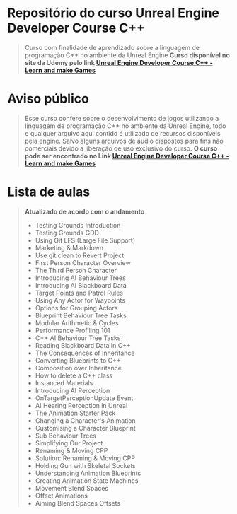 ﻿# Repositório do curso Unreal Engine Developer Course C++
> Curso com finalidade de aprendizado sobre a linguagem de programação C++ no ambiente da Unreal Engine
> **Curso disponível no site da Udemy pelo link [Unreal Engine Developer Course C++ - Learn and make Games](https://www.udemy.com/unrealcourse)**

# Aviso público
> Esse curso confere sobre o desenvolvimento de jogos utilizando a linguagem de programação C++ no ambiente da Unreal Engine, todo e qualquer arquivo aqui contido é utilizado de recursos disponíveis pela engine. Salvo alguns arquivos de áudio dispostos para fins não comerciais devido a liberação de uso exclusivo do curso.
> **O curso pode ser encontrado no Link [Unreal Engine Developer Course C++ - Learn and make Games](https://www.udemy.com/unrealcourse)**

# Lista de aulas
> **Atualizado de acordo com o andamento**
> * Testing Grounds Introduction
> * Testing Grounds GDD
> * Using Git LFS (Large File Support)
> * Marketing & Markdown
> * Use git clean to Revert Project
> * First Person Character Overview
> * The Third Person Character
> * Introducing AI Behaviour Trees
> * Introducing AI Blackboard Data
> * Target Points and Patrol Rules
> * Using Any Actor for Waypoints
> * Options for Grouping Actors
> * Blueprint Behaviour Tree Tasks
> * Modular Arithmetic & Cycles
> * Performance Profiling 101
> * C++ AI Behaviour Tree Tasks
> * Reading Blackboard Data in C++
> * The Consequences of Inheritance
> * Converting Blueprints to C++
> * Composition over Inheritance
> * How to delete a C++ class
> * Instanced Materials
> * Introducing AI Perception
> * OnTargetPerceptionUpdate Event
> * AI Hearing Perception in Unreal
> * The Animation Starter Pack
> * Changing a Character's Animation
> * Customising a Character Blueprint
> * Sub Behaviour Trees
> * Simplifying Our Project
> * Renaming & Moving CPP
> * Solution: Renaming & Moving CPP
> * Holding Gun with Skeletal Sockets
> * Understanding Animation Blueprints
> * Creating Animation State Machines
> * Movement Blend Spaces
> * Offset Animations
> * Aiming Blend Spaces Offsets